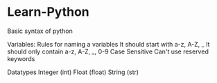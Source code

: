 # Learn-Python

Basic syntax of python

Variables:
Rules for naming a variables
It should start with a-z, A-Z, _
It should only contain a-z, A-Z, _, 0-9
Case Sensitive
Can't use reserved keywords

Datatypes
Integer (int)
Float (float)
String (str)
